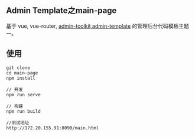 Admin Template之main-page
----  
基于 vue, vue-router, [admin-toolkit](http://gitlab.skysri.com/liangweiliang/admin-toolkit),[admin-template](http://gitlab.skysri.com/liangweiliang/admin-template) 的管理后台代码模板主题一。  

## 使用  

```
git clone  
cd main-page
npm install  
```
```
// 开发  
npm run serve  
```

```
// 构建  
npm run build

//测试地址
http://172.20.155.91:8090/main.html 
```

